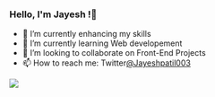 ### Hello, I'm Jayesh !👋


- 🔭 I’m currently enhancing my skills
- 🌱 I’m currently learning Web developement
- 👯 I’m looking to collaborate on Front-End Projects
- 📫 How to reach me: Twitter[@Jayeshpatil003](https://twitter.com/Jayeshpatil003)


<a href=""><img align="center" src="https://github-readme-stats.vercel.app/api?username=jayx003&&show_icons=true&title_color=ffffff&icon_color=bb2acf&text_color=daf7dc&bg_color=151515" /></a>
